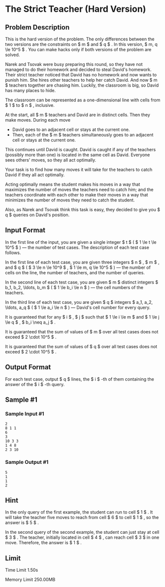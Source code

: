 # The Strict Teacher (Hard Version)

## Problem Description

This is the hard version of the problem. The only differences between the two versions are the constraints on $ m $ and $ q $ . In this version, $ m, q \le 10^5 $ . You can make hacks only if both versions of the problem are solved.

Narek and Tsovak were busy preparing this round, so they have not managed to do their homework and decided to steal David's homework. Their strict teacher noticed that David has no homework and now wants to punish him. She hires other teachers to help her catch David. And now $ m $ teachers together are chasing him. Luckily, the classroom is big, so David has many places to hide.

The classroom can be represented as a one-dimensional line with cells from $ 1 $ to $ n $ , inclusive.

At the start, all $ m $ teachers and David are in distinct cells. Then they make moves. During each move

- David goes to an adjacent cell or stays at the current one.
- Then, each of the $ m $ teachers simultaneously goes to an adjacent cell or stays at the current one.

This continues until David is caught. David is caught if any of the teachers (possibly more than one) is located in the same cell as David. Everyone sees others' moves, so they all act optimally.

Your task is to find how many moves it will take for the teachers to catch David if they all act optimally.

Acting optimally means the student makes his moves in a way that maximizes the number of moves the teachers need to catch him; and the teachers coordinate with each other to make their moves in a way that minimizes the number of moves they need to catch the student.

Also, as Narek and Tsovak think this task is easy, they decided to give you $ q $ queries on David's position.

## Input Format

In the first line of the input, you are given a single integer $ t $ ( $ 1 \le t \le 10^5 $ ) — the number of test cases. The description of each test case follows.

In the first line of each test case, you are given three integers $ n $ , $ m $ , and $ q $ ( $ 3 \le n \le 10^9 $ , $ 1 \le m, q \le 10^5 $ ) — the number of cells on the line, the number of teachers, and the number of queries.

In the second line of each test case, you are given $ m $ distinct integers $ b_1, b_2, \ldots, b_m $ ( $ 1 \le b_i \le n $ ) — the cell numbers of the teachers.

In the third line of each test case, you are given $ q $ integers $ a_1, a_2, \ldots, a_q $ ( $ 1 \le a_i \le n $ ) — David's cell number for every query.

It is guaranteed that for any $ i $ , $ j $ such that $ 1 \le i \le m $ and $ 1 \le j \le q $ , $ b_i \neq a_j $ .

It is guaranteed that the sum of values of $ m $ over all test cases does not exceed $ 2 \cdot 10^5 $ .

It is guaranteed that the sum of values of $ q $ over all test cases does not exceed $ 2 \cdot 10^5 $ .

## Output Format

For each test case, output $ q $ lines, the $ i $ -th of them containing the answer of the $ i $ -th query.

## Sample #1

### Sample Input #1

```
2
8 1 1
6
3
10 3 3
1 4 8
2 3 10
```

### Sample Output #1

```
5
1
1
2
```

## Hint

In the only query of the first example, the student can run to cell $ 1 $ . It will take the teacher five moves to reach from cell $ 6 $ to cell $ 1 $ , so the answer is $ 5 $ .

In the second query of the second example, the student can just stay at cell $ 3 $ . The teacher, initially located in cell $ 4 $ , can reach cell $ 3 $ in one move. Therefore, the answer is $ 1 $ .

## Limit



Time Limit
1.50s

Memory Limit
250.00MB
